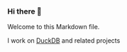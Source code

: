 ### Hi there 👋

Welcome to this Markdown file.

I work on [DuckDB](https://github.com/duckdb/duckdb) and related projects
